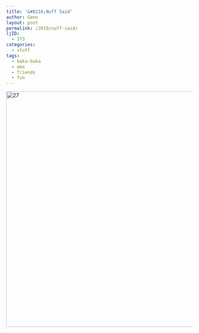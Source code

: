 ```yaml
---
title: '&#8216;Nuff Said'
author: Genn
layout: post
permalink: /2010/nuff-said/
ljID:
  - 373
categories:
  - stuff
tags:
  - baka-baka
  - emo
  - friends
  - fun
---
```

<img src="http://mega.genn.org/=^_^=/uploads/2010/04/27.png" alt="27" width="636" height="636" />